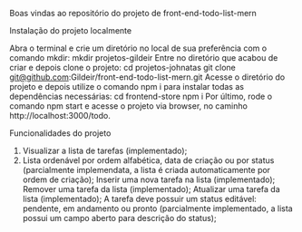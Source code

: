 Boas vindas ao repositório do projeto de front-end-todo-list-mern

Instalação do projeto localmente

Abra o terminal e crie um diretório no local de sua preferência com o comando mkdir:
  mkdir projetos-gildeir
Entre no diretório que acabou de criar e depois clone o projeto:
  cd projetos-johnatas
  git clone git@github.com:Gildeir/front-end-todo-list-mern.git
Acesse o diretório do projeto e depois utilize o comando npm i para instalar todas as dependências necessárias:
  cd frontend-store
  npm i
Por último, rode o comando npm start e acesse o projeto via browser, no caminho http://localhost:3000/todo.

Funcionalidades do projeto
1) Visualizar a lista de tarefas (implementado);
2) Lista ordenável por ordem alfabética, data de criação ou por status (parcialmente implemendata, a lista é criada automaticamente por ordem de criação);
Inserir uma nova tarefa na lista (implementado);
Remover uma tarefa da lista (implementado);
Atualizar uma tarefa da lista (implementado);
A tarefa deve possuir um status editável: pendente, em andamento ou pronto (parcialmente implementado, a lista possui um campo aberto para descrição do status);
